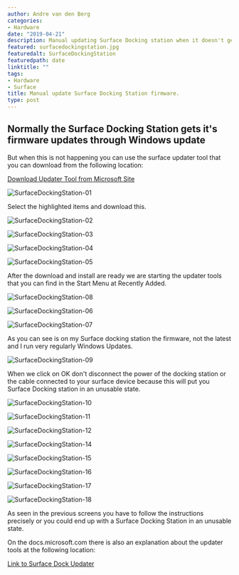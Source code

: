 ```yaml
---
author: Andre van den Berg
categories:
- Hardware
date: "2019-04-21"
description: Manual updating Surface Docking station when it doesn't get updated with Windows Update
featured: surfacedockingstation.jpg
featuredalt: SurfaceDockingStation
featuredpath: date
linktitle: ""
tags:
- Hardware
- Surface
title: Manual update Surface Docking Station firmware.
type: post
---
```


## Normally the Surface Docking Station gets it's firmware updates through Windows update

But when this is not happening you can use the surface updater tool that you can download from the following location:

[Download Updater Tool from Microsoft Site](https://www.microsoft.com/en-us/download/details.aspx?id=46703)

![SurfaceDockingStation-01](images/SurfaceDockingStation-01.png "SurfaceDockingStation-01")

Select the highlighted items and download this.

![SurfaceDockingStation-02](images/SurfaceDockingStation-02.png "SurfaceDockingStation-02")

![SurfaceDockingStation-03](images/SurfaceDockingStation-03.png "SurfaceDockingStation-03")

![SurfaceDockingStation-04](images/SurfaceDockingStation-04.png "SurfaceDockingStation-04")

![SurfaceDockingStation-05](images/SurfaceDockingStation-05.png "SurfaceDockingStation-05")

After the download and install are ready we are starting the updater tools that you can find in the Start Menu at Recently Added.

![SurfaceDockingStation-08](images/SurfaceDockingStation-08.png "SurfaceDockingStation-08")

![SurfaceDockingStation-06](images/SurfaceDockingStation-06.png "SurfaceDockingStation-06")

![SurfaceDockingStation-07](images/SurfaceDockingStation-07.png "SurfaceDockingStation-07")

As you can see is on my Surface docking station the firmware, not the latest and I run very regularly Windows Updates.

![SurfaceDockingStation-09](images/SurfaceDockingStation-09.png "SurfaceDockingStation-09")

When we click on OK don't disconnect the power of the docking station or the cable connected to your surface device because this will put you Surface Docking station in an unusable state.

![SurfaceDockingStation-10](images/SurfaceDockingStation-10.png "SurfaceDockingStation-10")

![SurfaceDockingStation-11](images/SurfaceDockingStation-11.png "SurfaceDockingStation-11")

![SurfaceDockingStation-12](images/SurfaceDockingStation-12.png "SurfaceDockingStation-12")

![SurfaceDockingStation-14](images/SurfaceDockingStation-14.png "SurfaceDockingStation-14")

![SurfaceDockingStation-15](images/SurfaceDockingStation-15.png "SurfaceDockingStation-15")

![SurfaceDockingStation-16](images/SurfaceDockingStation-16.png "SurfaceDockingStation-16")

![SurfaceDockingStation-17](images/SurfaceDockingStation-17.png "SurfaceDockingStation-17")

![SurfaceDockingStation-18](images/SurfaceDockingStation-18.png "SurfaceDockingStation-18")

As seen in the previous screens you have to follow the instructions precisely or you could end up with a Surface Docking Station in an unusable state.

 On the docs.microsoft.com there is also an explanation about the updater tools at the following location:

 [Link to Surface Dock Updater](https://docs.microsoft.com/en-us/surface/surface-dock-updater)